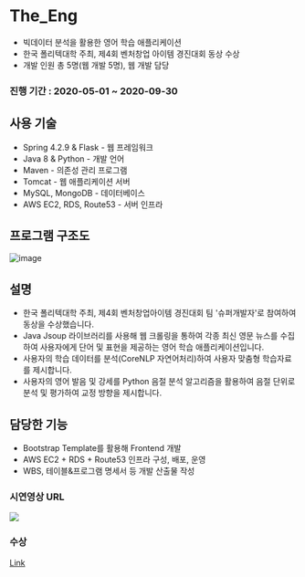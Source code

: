 # The_Eng
- 빅데이터 분석을 활용한 영어 학습 애플리케이션
- 한국 폴리텍대학 주최, 제4회 벤처창업 아이템 경진대회 동상 수상
- 개발 인원 총 5명(웹 개발 5명), 웹 개발 담당

### 진행 기간 : 2020-05-01 ~ 2020-09-30  

## 사용 기술
- Spring 4.2.9 & Flask - 웹 프레임워크
- Java 8 & Python - 개발 언어
- Maven - 의존성 관리 프로그램
- Tomcat - 웹 애플리케이션 서버
- MySQL, MongoDB - 데이터베이스
- AWS EC2, RDS, Route53 - 서버 인프라

## 프로그램 구조도
![image](https://user-images.githubusercontent.com/64997245/147044120-46f1b6a5-2385-4074-a871-b467bf31a53f.png)

## 설명  
- 한국 폴리텍대학 주최, 제4회 벤처창업아이템 경진대회 팀 '슈퍼개발자'로 참여하여 동상을 수상했습니다.
- Java Jsoup 라이브러리를 사용해 웹 크롤링을 통하여 각종 최신 영문 뉴스를 수집하여 사용자에게 단어 및 표현을 제공하는 영어 학습 애플리케이션입니다.
- 사용자의 학습 데이터를 분석(CoreNLP 자연어처리)하여 사용자 맞춤형 학습자료를 제시합니다.
- 사용자의 영어 발음 및 강세를 Python 음절 분석 알고리즘을 활용하여 음절 단위로 분석 및 평가하여 교정 방향을 제시합니다.

## 담당한 기능
- Bootstrap Template를 활용해 Frontend 개발
- AWS EC2 + RDS + Route53 인프라 구성, 배포, 운영
- WBS, 테이블&프로그램 명세서 등 개발 산출물 작성

### 시연영상 URL
[![](https://i.ytimg.com/vi/byTrpJJPjNo/hqdefault.jpg?sqp=-oaymwEZCPYBEIoBSFXyq4qpAwsIARUAAIhCGAFwAQ==&rs=AOn4CLBcRHXMkvEdoZIWLXNBhRXRNf5KzA)](https://www.youtube.com/watch?v=byTrpJJPjNo&t "demo")

### 수상
<a href="https://www.notion.so/4-326666c59ce34976a4ddf9258590c852">Link</a>

